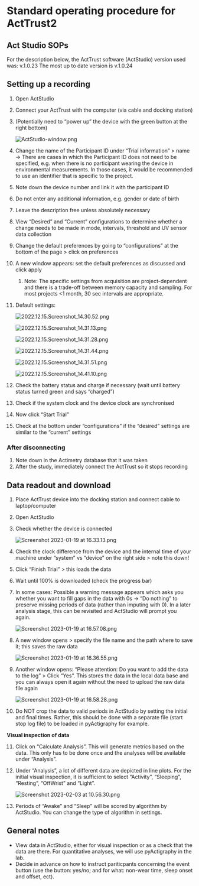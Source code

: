 # Standard operating procedure for ActTrust2



## Act Studio SOPs

For the description below, the ActTrust software (ActStudio) version used was: v.1.0.23
The most up to date version is v.1.0.24



## Setting up a recording

1. Open ActStudio
2. Connect your ActTrust with the computer (via cable and docking station)
3. (Potentially need to “power up” the device with the green button at the right bottom)
    
    ![ActStudio-window.png](img/ActStudio-window.png)
    
4. Change the name of the Participant ID under “Trial information” > name
    -> There are cases in which the Participant ID does not need to be specified, e.g. when there is no participant wearing the device in environmental measurements. In those cases, it would be recommended to use an identifier that is specific to the project.
5. Note down the device number and link it with the participant ID
6. Do not enter any additional information, e.g. gender or date of birth
7. Leave the description free unless absolutely necessary
8. View “Desired” and “Current” configurations to determine whether a change needs to be made in mode, intervals, threshold and UV sensor data collection
9. Change the default preferences by going to “configurations” at the bottom of the page > click on preferences
10. A new window appears: set the default preferences as discussed and click apply  
    1. Note: The specific settings from acquisition are project-dependent and there is a trade-off between memory capacity and sampling. For most projects <1 month, 30 sec intervals are appropriate.
11. Default settings:
    
    ![2022.12.15.Screenshot_14.30.52.png](img/2022.12.15.Screenshot_14.30.52.png)
    
    ![2022.12.15.Screenshot_14.31.13.png](img/2022.12.15.Screenshot_14.31.13.png)
    
    ![2022.12.15.Screenshot_14.31.28.png](img/2022.12.15.Screenshot_14.31.28.png)
    
    ![2022.12.15.Screenshot_14.31.44.png](img/2022.12.15.Screenshot_14.31.44.png)
    
    ![2022.12.15.Screenshot_14.31.51.png](img/2022.12.15.Screenshot_14.31.51.png)
    
    ![2022.12.15.Screenshot_14.41.10.png](img/2022.12.15.Screenshot_14.41.10.png)
    
12. Check the battery status and charge if necessary (wait until battery status turned green and says “charged”)
13. Check if the system clock and the device clock are synchronised
14. Now click “Start Trial” 
15. Check at the bottom under “configurations” if the “desired” settings are similar to the “current” settings
    

### After disconnecting

    
1. Note down in the Actimetry database that it was taken
2. After the study, immediately connect the ActTrust so it stops recording
    
    
## Data readout and download
    
1. Place ActTrust device into the docking station and connect cable to laptop/computer
2. Open ActStudio
3. Check whether the device is connected
        
    ![Screenshot 2023-01-19 at 16.33.13.png](img/Screenshot_2023-01-19_at_16.33.13.png)
        
4. Check the clock difference from the device and the internal time of your machine under “system” vs “device” on the right side > note this down!
5. Click “Finish Trial” > this loads the data
6. Wait until 100% is downloaded (check the progress bar)
7. In some cases: Possible a warning message appears which asks you whether you want to fill gaps in the data with 0s -> “Do nothing” to preserve missing periods of data (rather than imputing with 0). In a later analysis stage, this can be revisited and ActStudio will prompt you again.
        
    ![Screenshot 2023-01-19 at 16.57.08.png](img/Screenshot_2023-01-19_at_16.57.08.png)
        
8. A new window opens > specify the file name and the path where to save it; this saves the raw data
        
    ![Screenshot 2023-01-19 at 16.36.55.png](img/Screenshot_2023-01-19_at_16.36.55.png)
        
9. Another window opens: “Please attention: Do you want to add the data to the log” > Click “Yes”. This stores the data in the local data base and you can always open it again without the need to upload the raw data file again
        
    ![Screenshot 2023-01-19 at 16.58.28.png](img/Screenshot_2023-01-19_at_16.58.28.png)
        
10. Do NOT crop the data to valid periods in ActStudio by setting the initial and final times. Rather, this should be done with a separate file (start stop log file) to be loaded in pyActigraphy for example.
    
**Visual inspection of data**
    
11. Click on “Calculate Analysis”. This will generate metrics based on the data. This only has to be done once and the analyses will be available under “Analysis”.
12. Under “Analysis”, a lot of different data are depicted in line plots. For the initial visual inspection, it is sufficient to select “Activity”, “Sleeping”, “Resting”, “OffWrist” and “Light”.
    
    ![Screenshot 2023-02-03 at 10.56.30.png](img/Screenshot_2023-02-03_at_10.56.30.png)
    
13. Periods of “Awake” and “Sleep” will be scored by algorithm by ActStudio. You can change the type of algorithm in settings.
    

## General notes

- View data in ActStudio, either for visual inspection or as a check that the data are there. For quantitative analyses, we will use pyActigraphy in the lab.
- Decide in advance on how to instruct pariticpants concerning the event button (use the button: yes/no; and for what: non-wear time, sleep onset and offset, ect).


